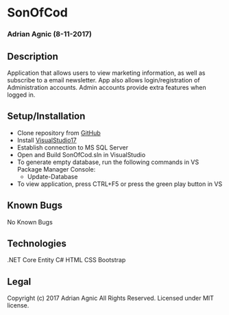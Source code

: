 ﻿# SonOfCod
### Adrian Agnic (8-11-2017)

## Description
Application that allows users to view marketing information, as well as subscribe to a email newsletter. App also allows login/registration of Administration accounts. Admin accounts provide extra features when logged in.

## Setup/Installation
* Clone repository from <a href="https://github.com/ajagnic/SonOfCod">GitHub</a>
* Install <a href="https://www.visualstudio.com/downloads/">VisualStudio17</a>
* Establish connection to MS SQL Server
* Open and Build SonOfCod.sln in VisualStudio
* To generate empty database, run the following commands in VS Package Manager Console:
	* Update-Database
* To view application, press CTRL+F5 or press the green play button in VS


## Known Bugs
No Known Bugs

## Technologies
.NET Core
Entity
C#
HTML
CSS
Bootstrap

## Legal
Copyright (c) 2017 Adrian Agnic All Rights Reserved.
Licensed under MIT license.
